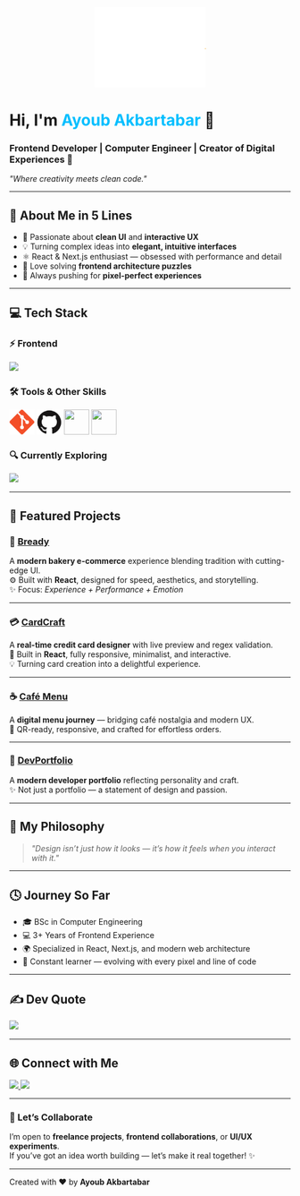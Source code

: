 <p align="center">
  <img src="https://raw.githubusercontent.com/ayoubakbartabar/ayoubakbartabar/main/Animation%20-%201744722191002.gif" width="200" />
</p>

<h1 align="left">Hi, I'm <span style="color:#00bfff;">Ayoub Akbartabar</span> 👋</h1>
<h3 align="left">Frontend Developer | Computer Engineer | Creator of Digital Experiences 🚀</h3>

<p align="left">
  <em>"Where creativity meets clean code."</em>
</p>

---

## 🌟 About Me in 5 Lines
- 🎯 Passionate about **clean UI** and **interactive UX**  
- 💡 Turning complex ideas into **elegant, intuitive interfaces**  
- ⚛️ React & Next.js enthusiast — obsessed with performance and detail  
- 🧩 Love solving **frontend architecture puzzles**  
- 🚀 Always pushing for **pixel-perfect experiences**

---

## 💻 Tech Stack

### ⚡ Frontend
<img src="https://skillicons.dev/icons?i=html,css,js,ts,react,nextjs,redux,tailwind,figma,vite" />

### 🛠️ Tools & Other Skills
<p align="left">
  <img src="https://raw.githubusercontent.com/devicons/devicon/master/icons/git/git-original.svg" alt="Git" width="45" height="45" style="display:inline-block;"/>
  <img src="https://raw.githubusercontent.com/devicons/devicon/master/icons/github/github-original.svg" alt="GitHub" width="45" height="45" style="display:inline-block;"/>
  <img src="https://cdn.jsdelivr.net/gh/devicons/devicon/icons/vscode/vscode-original.svg" width="45" height="45"/>
  <img src="https://cdn.jsdelivr.net/gh/devicons/devicon/icons/npm/npm-original-wordmark.svg" width="45" height="45"/>
</p>

### 🔍 Currently Exploring
<img src="https://skillicons.dev/icons?i=threejs,astro,framer" />

---

## 🚀 Featured Projects

### 🧁 [Bready](https://github.com/ayoubakbartabar/Bakery-App)
A **modern bakery e-commerce** experience blending tradition with cutting-edge UI.  
⚙️ Built with **React**, designed for speed, aesthetics, and storytelling.  
✨ Focus: *Experience + Performance + Emotion*

---

### 💳 [CardCraft](https://github.com/ayoubakbartabar/cards-landing-page)
A **real-time credit card designer** with live preview and regex validation.  
🎨 Built in **React**, fully responsive, minimalist, and interactive.  
💡 Turning card creation into a delightful experience.

---

### ☕ [Café Menu](https://github.com/ayoubakbartabar/Coffee-Shop-Menu-Project)
A **digital menu journey** — bridging café nostalgia and modern UX.  
📱 QR-ready, responsive, and crafted for effortless orders.

---

### 💼 [DevPortfolio](https://github.com/ayoubakbartabar/profile-project)
A **modern developer portfolio** reflecting personality and craft.  
✨ Not just a portfolio — a statement of design and passion.

---

## 🧭 My Philosophy
> *"Design isn’t just how it looks — it’s how it feels when you interact with it."*

---

## 🕓 Journey So Far
- 🎓 BSc in Computer Engineering  
- 💻 3+ Years of Frontend Experience  
- 🌍 Specialized in React, Next.js, and modern web architecture  
- 🧠 Constant learner — evolving with every pixel and line of code  

---

## ✍️ Dev Quote
![](https://quotes-github-readme.vercel.app/api?type=horizontal&theme=radical)

---

## 🌐 Connect with Me
<a href="https://www.linkedin.com/in/ayoub-akbartabar-bb78b2212/" target="_blank">
  <img src="https://skillicons.dev/icons?i=linkedin" />
</a>
<a href="mailto:ayoubakbartabar1887@gmail.com">
  <img src="https://skillicons.dev/icons?i=gmail" />
</a>

---

### 💬 Let’s Collaborate
I’m open to **freelance projects**, **frontend collaborations**, or **UI/UX experiments**.  
If you’ve got an idea worth building — let’s make it real together! ✨

---

Created with ❤️ by **Ayoub Akbartabar**
